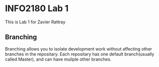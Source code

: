 # INFO2180 Lab 1
This is Lab 1 for Zavier Rattray

## Branching

Branching allows you to isolate development work without affecting other branches in the repositary. Each repositary has one default branch(usually called Master), and can have muliple other branches.
